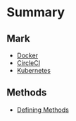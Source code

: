 # Summary

## Mark

* [Docker](README.md)
* [CircleCI](circleci.md)
* [Kubernetes](kubectl.md)

## Methods

* [Defining Methods](methods.md)


